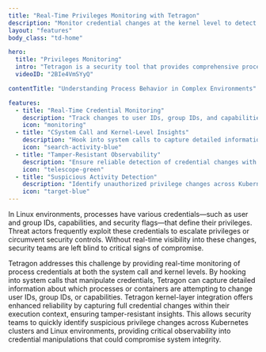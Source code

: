 ```yaml
---
title: "Real-Time Privileges Monitoring with Tetragon"
description: "Monitor credential changes at the kernel level to detect suspicious activity and safeguard system integrity."
layout: "features"
body_class: "td-home"

hero:
  title: "Privileges Monitoring"
  intro: "Tetragon is a security tool that provides comprehensive process monitoring capabilities, offering detailed visibility into process behavior and execution within Kubernetes environments⁠"
  videoID: "2BIe4VmSYyQ"

contentTitle: "Understanding Process Behavior in Complex Environments"

features:
  - title: "Real-Time Credential Monitoring"
    description: "Track changes to user IDs, group IDs, and capabilities as they occur, ensuring immediate visibility."
    icon: "monitoring"
  - title: "CSystem Call and Kernel-Level Insights"
    description: "Hook into system calls to capture detailed information on credential manipulations in real-time."
    icon: "search-activity-blue"
  - title: "Tamper-Resistant Observability"
    description: "Ensure reliable detection of credential changes with kernel-layer integration and execution context tracking."
    icon: "telescope-green"
  - title: "Suspicious Activity Detection"
    description: "Identify unauthorized privilege changes across Kubernetes clusters and Linux environments to prevent system compromises."
    icon: "target-blue"
---
```


In Linux environments, processes have various credentials—such as user and group IDs, capabilities, and security flags—that define their privileges. Threat actors frequently exploit these credentials to escalate privileges or circumvent security controls. Without real-time visibility into these changes, security teams are left blind to critical signs of compromise.

Tetragon addresses this challenge by providing real-time monitoring of process credentials at both the system call and kernel levels. By hooking into system calls that manipulate credentials, Tetragon can capture detailed information about which processes or containers are attempting to change user IDs, group IDs, or capabilities. Tetragon kernel-layer integration offers enhanced reliability by capturing full credential changes within their execution context, ensuring tamper-resistant insights. This allows security teams to quickly identify suspicious privilege changes across Kubernetes clusters and Linux environments, providing critical observability into credential manipulations that could compromise system integrity.
